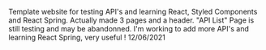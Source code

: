 Template website for testing API's and learning React, Styled Components and React Spring.
Actually made 3 pages and a header.
"API List" Page is still testing and may be abandonned.
I'm working to add more API's and learning React Spring, very useful !
12/06/2021
###

